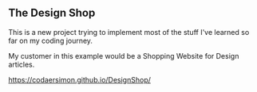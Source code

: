 ## The Design Shop

This is a new project trying to implement most of the stuff I've learned so far on my coding journey.

My customer in this example would be a Shopping Website for Design articles. 

https://codaersimon.github.io/DesignShop/